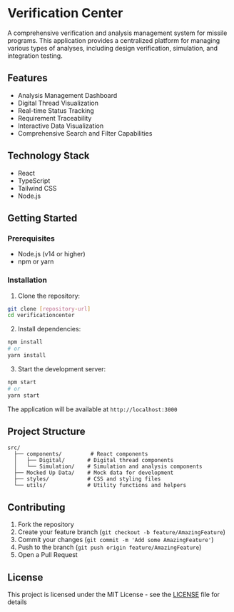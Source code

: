 # Verification Center

A comprehensive verification and analysis management system for missile programs. This application provides a centralized platform for managing various types of analyses, including design verification, simulation, and integration testing.

## Features

- Analysis Management Dashboard
- Digital Thread Visualization
- Real-time Status Tracking
- Requirement Traceability
- Interactive Data Visualization
- Comprehensive Search and Filter Capabilities

## Technology Stack

- React
- TypeScript
- Tailwind CSS
- Node.js

## Getting Started

### Prerequisites

- Node.js (v14 or higher)
- npm or yarn

### Installation

1. Clone the repository:
```bash
git clone [repository-url]
cd verificationcenter
```

2. Install dependencies:
```bash
npm install
# or
yarn install
```

3. Start the development server:
```bash
npm start
# or
yarn start
```

The application will be available at `http://localhost:3000`

## Project Structure

```
src/
  ├── components/         # React components
  │   ├── Digital/       # Digital thread components
  │   └── Simulation/    # Simulation and analysis components
  ├── Mocked Up Data/    # Mock data for development
  ├── styles/            # CSS and styling files
  └── utils/             # Utility functions and helpers
```

## Contributing

1. Fork the repository
2. Create your feature branch (`git checkout -b feature/AmazingFeature`)
3. Commit your changes (`git commit -m 'Add some AmazingFeature'`)
4. Push to the branch (`git push origin feature/AmazingFeature`)
5. Open a Pull Request

## License

This project is licensed under the MIT License - see the [LICENSE](LICENSE) file for details 